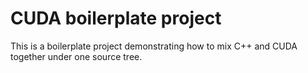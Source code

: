 # CUDA boilerplate project

This is a boilerplate project demonstrating how to mix C++ and CUDA together under
one source tree.
